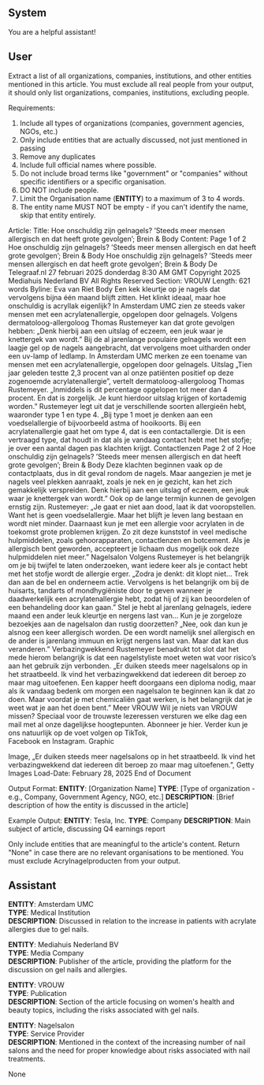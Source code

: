 ## System

You are a helpful assistant!

## User


Extract a list of all organizations, companies, institutions, and other entities mentioned in this article. You must exclude all real people from your output, it should only list organizations, companies, institutions, excluding people.

Requirements:
1. Include all types of organizations (companies, government agencies, NGOs, etc.)
2. Only include entities that are actually discussed, not just mentioned in passing
3. Remove any duplicates
4. Include full official names where possible.
5. Do not include broad terms like "government" or "companies" without specific identifiers or a specific organisation.
6. DO NOT include people.
7. Limit the Organisation name (**ENTITY**) to a maximum of 3 to 4 words.
8. The entity name MUST NOT be empty - if you can't identify the name, skip that entity entirely.

Article:
Title: Hoe onschuldig zijn gelnagels? ’Steeds meer mensen allergisch en dat heeft grote gevolgen’; Brein & Body
Content: Page 1 of 2
Hoe onschuldig zijn gelnagels? ’Steeds meer mensen allergisch en dat heeft grote gevolgen’; Brein & Body
Hoe onschuldig zijn gelnagels? ’Steeds meer mensen allergisch en dat heeft 
grote gevolgen’; Brein & Body
De Telegraaf.nl
27 februari 2025 donderdag 8:30 AM GMT
Copyright 2025 Mediahuis Nederland BV All Rights Reserved
Section: VROUW
Length: 621 words
Byline: Eva van Riet
Body
Een kek kleurtje op je nagels dat vervolgens bijna één maand blijft zitten. Het klinkt ideaal, maar hoe onschuldig is 
acryllak eigenlijk? In Amsterdam UMC zien ze steeds vaker mensen met een acrylatenallergie, opgelopen door 
gelnagels. Volgens dermatoloog-allergoloog Thomas Rustemeyer kan dat grote gevolgen hebben: „Denk hierbij 
aan een uitslag of eczeem, een jeuk waar je knettergek van wordt.”
Bij de al jarenlange populaire gelnagels wordt een laagje gel op de nagels aangebracht, dat vervolgens moet 
uitharden onder een uv-lamp of ledlamp. In Amsterdam UMC merken ze een toename van mensen met een 
acrylatenallergie, opgelopen door gelnagels.
Uitslag
„Tien jaar geleden testte 2,3 procent van al onze patiënten positief op deze zogenoemde acrylatenallergie”, vertelt 
dermatoloog-allergoloog Thomas Rustemeyer. „Inmiddels is dit percentage opgelopen tot meer dan 4 procent. En 
dat is zorgelijk. Je kunt hierdoor uitslag krijgen of kortademig worden.”
Rustemeyer legt uit dat je verschillende soorten allergieën hebt, waaronder type 1 en type 4. „Bij type 1 moet je 
denken aan een voedselallergie of bijvoorbeeld astma of hooikoorts. Bij een acrylatenallergie gaat het om type 4, 
dat is een contactallergie. Dit is een vertraagd type, dat houdt in dat als je vandaag contact hebt met het stofje; je 
over een aantal dagen pas klachten krijgt.
Contactlenzen
Page 2 of 2
Hoe onschuldig zijn gelnagels? ’Steeds meer mensen allergisch en dat heeft grote gevolgen’; Brein & Body
Deze klachten beginnen vaak op de contactplaats, dus in dit geval rondom de nagels. Maar aangezien je met je 
nagels veel plekken aanraakt, zoals je nek en je gezicht, kan het zich gemakkelijk verspreiden. Denk hierbij aan 
een uitslag of eczeem, een jeuk waar je knettergek van wordt.”
Ook op de lange termijn kunnen de gevolgen ernstig zijn. Rustemeyer: „Je gaat er niet aan dood, laat ik dat 
vooropstellen. Want het is geen voedselallergie. Maar het blijft je leven lang bestaan en wordt niet minder. 
Daarnaast kun je met een allergie voor acrylaten in de toekomst grote problemen krijgen. Zo zit deze kunststof in 
veel medische hulpmiddelen, zoals gehoorapparaten, contactlenzen en botcement. Als je allergisch bent 
geworden, accepteert je lichaam dus mogelijk ook deze hulpmiddelen niet meer.”
Nagelsalon
Volgens Rustemeyer is het belangrijk om je bij twijfel te laten onderzoeken, want iedere keer als je contact hebt met 
het stofje wordt de allergie erger. „Zodra je denkt: dit klopt niet... Trek dan aan de bel en onderneem actie. 
Vervolgens is het belangrijk om bij de huisarts, tandarts of mondhygiëniste door te geven wanneer je daadwerkelijk 
een acrylatenallergie hebt, zodat hij of zij kan beoordelen of een behandeling door kan gaan.”
Stel je hebt al jarenlang gelnagels, iedere maand een ander leuk kleurtje en nergens last van… Kun je je zorgeloze 
bezoekjes aan de nagelsalon dan rustig doorzetten? „Nee, ook dan kun je alsnog een keer allergisch worden. De 
een wordt namelijk snel allergisch en de ander is jarenlang immuun en krijgt nergens last van. Maar dat kan dus 
veranderen.”
Verbazingwekkend
Rustemeyer benadrukt tot slot dat het mede hierom belangrijk is dat een nagelstyliste moet weten wat voor risico’s 
aan het gebruik zijn verbonden. „Er duiken steeds meer nagelsalons op in het straatbeeld. Ik vind het 
verbazingwekkend dat iedereen dit beroep zo maar mag uitoefenen. Een kapper heeft doorgaans een diploma 
nodig, maar als ik vandaag bedenk om morgen een nagelsalon te beginnen kan ik dat zo doen. Maar voordat je 
met chemicaliën gaat werken, is het belangrijk dat je weet wat je aan het doen bent.”
Meer VROUW
Wil je niets van VROUW missen? Speciaal voor de trouwste lezeressen versturen we elke dag een mail met al 
onze dagelijkse hoogtepunten. Abonneer je  hier. Verder kun je ons natuurlijk op de voet volgen op   TikTok,   
Facebook en   Instagram.
Graphic
 
Image, „Er duiken steeds meer nagelsalons op in het straatbeeld. Ik vind het verbazingwekkend dat iedereen dit 
beroep zo maar mag uitoefenen.”, Getty Images
Load-Date: February 28, 2025
End of Document

Output Format:
**ENTITY**: [Organization Name]
**TYPE**: [Type of organization - e.g., Company, Government Agency, NGO, etc.]
**DESCRIPTION**: [Brief description of how the entity is discussed in the article]

Example Output:
**ENTITY**: Tesla, Inc.
**TYPE**: Company
**DESCRIPTION**: Main subject of article, discussing Q4 earnings report

Only include entities that are meaningful to the article's content. Return "None" in case there are no relevant organisations to be mentioned.
You must exclude Acrylnagelproducten from your output.


## Assistant

**ENTITY**: Amsterdam UMC  
**TYPE**: Medical Institution  
**DESCRIPTION**: Discussed in relation to the increase in patients with acrylate allergies due to gel nails.

**ENTITY**: Mediahuis Nederland BV  
**TYPE**: Media Company  
**DESCRIPTION**: Publisher of the article, providing the platform for the discussion on gel nails and allergies.

**ENTITY**: VROUW  
**TYPE**: Publication  
**DESCRIPTION**: Section of the article focusing on women's health and beauty topics, including the risks associated with gel nails.  

**ENTITY**: Nagelsalon  
**TYPE**: Service Provider  
**DESCRIPTION**: Mentioned in the context of the increasing number of nail salons and the need for proper knowledge about risks associated with nail treatments.  

None

